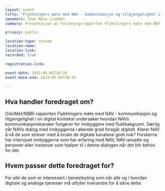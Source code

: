 ```yaml
---
layout: event
title: "Flyktningers møte med NAV - kommunikasjon og tilgjengelighet i en digital kontekst"
speakers: Tone Maia Liodden
summary: Presentasjon av forskningsrapporten Flyktningers møte med NAV - kommunikasjon og tilgjengelighet i en digital kontekst ved forsker Tone Liodden ved By- og regionforskningsinstituttet (NIBR) ved OsloMet

privacy: public

location-type: stream
location-name: 
location-link: 
recorded: true

registration-link: 

event-date: 2023-05-05T10:20
event-date-end: 2023-05-05T10:35

---
```

## Hva handler foredraget om?
OsloMet/NIBR-rapporten Flyktningers møte med NAV - kommunikasjon og tilgjengelighet i en digital kontekst undersøker hvordan NAVs kommunikasjonskanaler fungerer for innbyggere med fluktbakgrunn. Særlig når NAVs dialog med innbyggerne i økende grad foregår digitalt. Klarer NAV å nå de som strever med å bruke de digitale kanalene godt nok? Forskerne har intervjuet innbyggerne som har erfaring med NAV, NAV-ansatte og personer eller instanser som hjelper til i denne dialogen når det blir behov for det.



## Hvem passer dette foredraget for?
For alle de som er interessert i tjenesteyting som når alle og i hvordan digitale og analoge tjenester må utfyller hverandre for å sikre dette.
